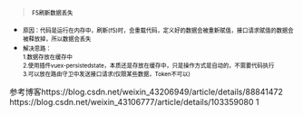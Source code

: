 > <font color=black size=1.5>F5刷新数据丢失</font>
* <font color=black size=1.5>
    原因：代码是运行在内存中，刷新(f5)时，会重载代码，定义好的数据会被重新赋值，接口请求赋值的数据会被释放掉，所以数据会丢失
    </font>
* <font color=black size=1.5>
    解决思路：
        <div>1.数据存放在缓存中</div>
        <div>2.使用插件vuex-persistedstate，本质还是存放在缓存中，只是操作方式是自动的，不需要代码执行</div>
        <div>3.可以放在路由守卫中发送接口请求(仅限某些数据，Token不可以)</div>
    </font>
<a>
    参考博客https://blog.csdn.net/weixin_43206949/article/details/88841472
            https://blog.csdn.net/weixin_43106777/article/details/103359080
            1
</a>